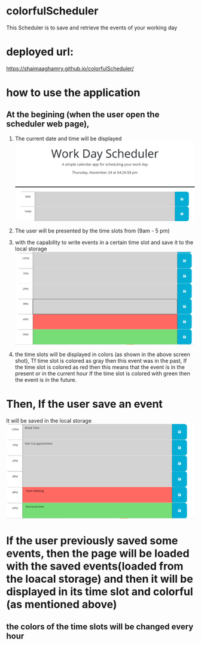 # colorfulScheduler
This Scheduler is to save and retrieve the events of  your working day

# deployed url:
 https://shaimaaghamry.github.io/colorfulScheduler/

# how to use the application

## At the begining (when the user open the scheduler web page),
1. The current date and time will be displayed
![screenshots](assets/screenshots/date.png)

2.  The user will be presented by the time slots from (9am - 5 pm)

3. with the capability to write events in a certain time slot and save it to the local storage
![screenshots](assets/screenshots/Screenshot%202022-11-24%20161740.png)

4. the time slots will be displayed in colors (as shown in the above screen shot), 
        Tf  time slot is colored as gray then this event was in the past, 
        If the time slot is colored as red then this means that the event is in the present or in the current hour
        If the time slot is colored with green then the event is in the future.


# Then, If the user save an event
It will be saved in the local storage
![screenshots](assets/screenshots/saved.png)

# If the user   previously saved some events, then the page will be loaded with the saved events(loaded from the loacal storage) and then it will be displayed in its time slot and colorful (as mentioned above)

## the colors of the time slots will be changed every hour


